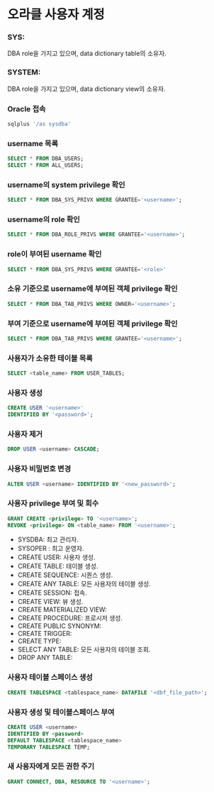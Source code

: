 # 오라클 사용자 계정

### SYS:

DBA role을 가지고 있으며, data dictionary table의 소유자.

### SYSTEM:

DBA role을 가지고 있으며, data dictionary view의 소유자.

### Oracle 접속

```sh
sqlplus '/as sysdba'
```

### username 목록

```sql
SELECT * FROM DBA_USERS;
SELECT * FROM ALL_USERS;	
```

### username의 system privilege 확인

```sql
SELECT * FROM DBA_SYS_PRIVX WHERE GRANTEE='<username>';
```

### username의 role 확인

```sql
SELECT * FROM DBA_ROLE_PRIVS WHERE GRANTEE='<username>';
```

### role이 부여된 username 확인

```sql
SELECT * FROM DBA_SYS_PRIVS WHERE GRANTEE='<role>'
```

### 소유 기준으로 username에 부여된 객체 privilege 확인

```sql
SELECT * FROM DBA_TAB_PRIVS WHERE OWNER='<username>';
```

### 부여 기준으로 username에 부여된 객체 privilege 확인

```sql
SELECT * FROM DBA_TAB_PRIVS WHERE GRANTEE='<username>';
```

### 사용자가 소유한 테이블 목록

```sql
SELECT <table_name> FROM USER_TABLES;
```

### 사용자 생성

```sql
CREATE USER '<username>'
IDENTIFIED BY '<password>';
```

### 사용자 제거

```sql
DROP USER <username> CASCADE;
```

### 사용자 비밀번호 변경

```sql
ALTER USER <username> IDENTIFIED BY '<new_password>';
```

### 사용자 privilege 부여 및 회수

```sql
GRANT CREATE <privilege> TO '<username>';
REVOKE <privilege> ON <table_name> FROM '<username>';
```

- SYSDBA: 최고 관리자.
- SYSOPER : 최고 운영자.
- CREATE USER: 사용자 생성.
- CREATE TABLE: 테이블 생성.
- CREATE SEQUENCE: 시퀀스 생성.
- CREATE ANY TABLE: 모든 사용자의 테이블 생성.
- CREATE SESSION: 접속.
- CREATE VIEW: 뷰 생성.
- CREATE MATERIALIZED VIEW:
- CREATE PROCEDURE: 프로시저 생성.
- CREATE PUBLIC SYNONYM:
- CREATE TRIGGER:
- CREATE TYPE:
- SELECT ANY TABLE: 모든 사용자의 테이블 조회.
- DROP ANY TABLE:

### 사용자 테이블 스페이스 생성

```sql
CREATE TABLESPACE <tablespace_name> DATAFILE '<dbf_file_path>';
```

### 사용자 생성 및 테이블스페이스 부여

```sql
CREATE USER <username>
IDENTIFIED BY <password>
DEFAULT TABLESPACE <tablespace_name>
TEMPORARY TABLESPACE TEMP;
```

### 새 사용자에게 모든 권한 주기

```sql
GRANT CONNECT, DBA, RESOURCE TO '<username>';
```

